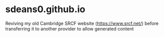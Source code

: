 # sdeans0.github.io
Reviving my old Cambridge SRCF website (https://www.srcf.net/) before transferring it to another provider to allow generated content

